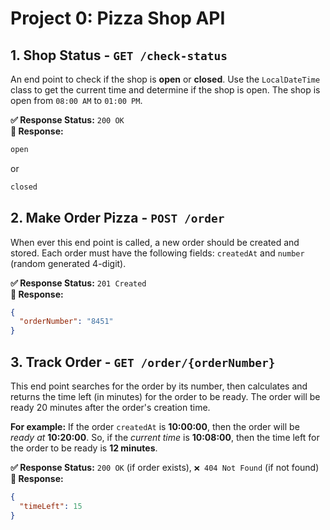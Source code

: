 # Project 0: Pizza Shop API

## 1. Shop Status - `GET /check-status`

An end point to check if the shop is **open** or **closed**. Use the `LocalDateTime` class to get the current time and determine if the shop is open. The shop is open from `08:00 AM` to `01:00 PM`.

**✅ Response Status:** `200 OK`  
**🔄 Response:**

```txt
open
```

or

```txt
closed
```

## 2. Make Order Pizza - `POST /order`

When ever this end point is called, a new order should be created and stored. Each order must have the following fields: `createdAt` and `number` (random generated 4-digit).

**✅ Response Status:** `201 Created`  
**🔄 Response:**

```json
{
  "orderNumber": "8451"
}
```

## 3. Track Order - `GET /order/{orderNumber}`

This end point searches for the order by its number, then calculates and returns the time left (in minutes) for the order to be ready. The order will be ready 20 minutes after the order's creation time.

**For example:**
If the order `createdAt` is **10:00:00**, then the order will be _ready at_ **10:20:00**. So, if the _current time_ is **10:08:00**, then the time left for the order to be ready is **12 minutes**.

**✅ Response Status:** `200 OK` (if order exists), `❌ 404 Not Found` (if not found)  
**🔄 Response:**

```json
{
  "timeLeft": 15
}
```
